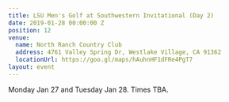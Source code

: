 ```yaml
---
title: LSU Men's Golf at Southwestern Invitational (Day 2)
date: 2019-01-28 00:00:00 Z
position: 12
venue:
  name: North Ranch Country Club
  address: 4761 Valley Spring Dr, Westlake Village, CA 91362
  locationUrl: https://goo.gl/maps/hAuhnHF1dFRe4PgT7
layout: event
---
```


Monday Jan 27 and Tuesday Jan 28. Times TBA.